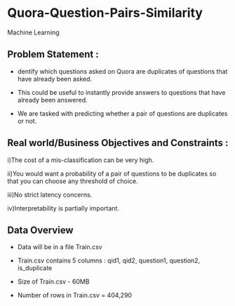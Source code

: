 # Quora-Question-Pairs-Similarity
Machine Learning 

## Problem Statement :

- dentify which questions asked on Quora are duplicates of questions that have already been asked.

- This could be useful to instantly provide answers to questions that have already been answered.

- We are tasked with predicting whether a pair of questions are duplicates or not.

## Real world/Business Objectives and Constraints : 

i)The cost of a mis-classification can be very high.

ii)You would want a probability of a pair of questions to be duplicates so that you can choose any threshold of choice.

iii)No strict latency concerns.

iv)Interpretability is partially important.

## Data Overview 
- Data will be in a file Train.csv

- Train.csv contains 5 columns : qid1, qid2, question1, question2, is_duplicate

- Size of Train.csv - 60MB

- Number of rows in Train.csv = 404,290

